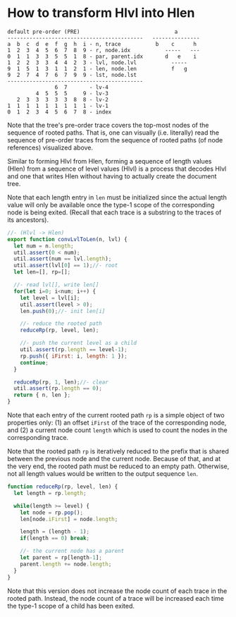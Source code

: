 
# How to transform Hlvl into Hlen

```
default pre-order (PRE)                              a
-------------------------------------------   ---------------
a  b  c  d  e  f  g  h  i - n, trace           b    c      h
1  2  3  4  5  6  7  8  9 - r, node.idx           -----   ---
0  1  1  3  3  5  5  1  8 - par, parent.idx       d   e    i
1  2  2  3  3  4  4  2  3 - lvl, node.lvl           -----
9  1  5  1  3  1  1  2  1 - len, node.len           f   g
9  2  7  4  7  6  7  9  9 - lst, node.lst
-------------------------------------------
               6  7       - lv-4
         4  5  5  5     9 - lv-3
   2  3  3  3  3  3  8  8 - lv-2
1  1  1  1  1  1  1  1  1 - lv-1
0  1  2  3  4  5  6  7  8 - index
```

Note that the tree's pre-order trace covers the top-most nodes of the sequence
of rooted paths. That is, one can visually (i.e. literally) read the sequence
of pre-order traces from the sequence of rooted paths (of node references)
visualized above.

Similar to forming Hlvl from Hlen, forming a sequence of length values (Hlen)
from a sequence of level values (Hlvl) is a process that decodes Hlvl and one
that writes Hlen without having to actually create the document tree.

Note that each length entry in `len` must be initialized since the actual
length value will only be available once the type-1 scope of the corresponding
node is being exited. (Recall that each trace is a substring to the traces of
its ancestors).

```js
//- (Hlvl -> Hlen)
export function convLvlToLen(n, lvl) {
  let num = n.length;
  util.assert(0 < num);
  util.assert(num == lvl.length);
  util.assert(lvl[0] == 1);//- root
  let len=[], rp=[];

  //- read lvl[], write len[]
  for(let i=0; i<num; i++) {
    let level = lvl[i];
    util.assert(level > 0);
    len.push(0);//- init len[i]

    //- reduce the rooted path
    reduceRp(rp, level, len);

    //- push the current level as a child
    util.assert(rp.length == level-1);
    rp.push({ iFirst: i, length: 1 });
    continue;
  }

  reduceRp(rp, 1, len);//- clear
  util.assert(rp.length == 0);
  return { n, len };
}
```

Note that each entry of the current rooted path `rp` is a simple object of two
properties only: (1) an offset `iFirst` of the trace of the corresponding node,
and (2) a current node count `length` which is used to count the nodes in the
corresponding trace.

Note that the rooted path `rp` is iteratively reduced to the prefix that is
shared between the previous node and the current node. Because of that, and at
the very end, the rooted path must be reduced to an empty path. Otherwise, not
all length values would be written to the output sequence `len`.

```js
function reduceRp(rp, level, len) {
  let length = rp.length;

  while(length >= level) {
    let node = rp.pop();
    len[node.iFirst] = node.length;

    length = (length - 1);
    if(length == 0) break;

    //- the current node has a parent
    let parent = rp[length-1];
    parent.length += node.length;
  }
}
```

Note that this version does not increase the node count of each trace in the
rooted path. Instead, the node count of a trace will be increased each time
the type-1 scope of a child has been exited.
